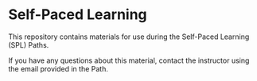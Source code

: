 # Self-Paced Learning

This repository contains materials for use during the Self-Paced Learning (SPL) Paths.

If you have any questions about this material, contact the instructor using the email provided in the Path.
